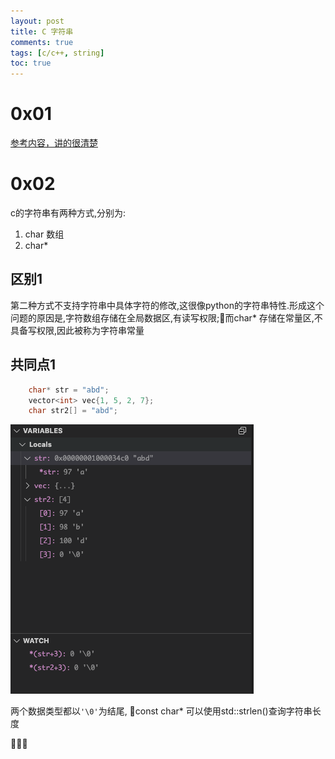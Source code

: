```yaml
---
layout: post
title: C 字符串
comments: true
tags: [c/c++, string]
toc: true
---
```


# 0x01
[参考内容，讲的很清楚](http://c.biancheng.net/cpp/html/80.html)

# 0x02
c的字符串有两种方式,分别为:
1. char 数组
2. char* 

## 区别1

第二种方式不支持字符串中具体字符的修改,这很像python的字符串特性.形成这个问题的原因是,字符数组存储在全局数据区,有读写权限;而char* 存储在常量区,不具备写权限,因此被称为字符串常量

## 共同点1

```c++
    char* str = "abd";
    vector<int> vec{1, 5, 2, 7};
    char str2[] = "abd";
 ```
  ![图](/assets/Snipaste_2020-11-23_18-04-14.png)
  
 两个数据类型都以`'\0'`为结尾, const char* 可以使用std::strlen()查询字符串长度
 

 
